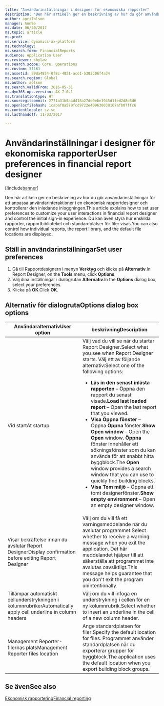 ```yaml
---
title: "Användarinställningar i designer för ekonomiska rapporter"
description: "Den här artikeln ger en beskrivning av hur du gör användarinställningar för att anpassa användarinteraktioner i en ekonomisk rapportdesigner och kontrollerar den inledande inloggningen. Du kan även styra hur enskilda rapporter, rapportbiblioteket och standardplatser för filer visas."
author: aprilolson
manager: AnnBe
ms.date: 06/20/2017
ms.topic: article
ms.prod: 
ms.service: dynamics-ax-platform
ms.technology: 
ms.search.form: FinancialReports
audience: Application User
ms.reviewer: shylaw
ms.search.scope: Core, Operations
ms.custom: 31161
ms.assetid: 59da4854-0f8c-4021-acd1-b303c06f4a34
ms.search.region: Global
ms.author: aolson
ms.search.validFrom: 2016-05-31
ms.dyn365.ops.version: AX 7.0.1
ms.translationtype: HT
ms.sourcegitcommit: 2771a31b5a4d418a27de0ebe1945d1fed2d8d6d6
ms.openlocfilehash: 1cabaf8a579fcd9722e409630038167afb07ffc6
ms.contentlocale: sv-se
ms.lasthandoff: 11/03/2017

---
```


# <a name="user-preferences-in-financial-report-designer"></a><span data-ttu-id="cd68d-104">Användarinställningar i designer för ekonomiska rapporter</span><span class="sxs-lookup"><span data-stu-id="cd68d-104">User preferences in financial report designer</span></span>

[!include[banner](../includes/banner.md)]


<span data-ttu-id="cd68d-105">Den här artikeln ger en beskrivning av hur du gör användarinställningar för att anpassa användarinteraktioner i en ekonomisk rapportdesigner och kontrollerar den inledande inloggningen.</span><span class="sxs-lookup"><span data-stu-id="cd68d-105">This article explains how to set user preferences to customize your user interactions in financial report designer and control the initial sign-in experience.</span></span> <span data-ttu-id="cd68d-106">Du kan även styra hur enskilda rapporter, rapportbiblioteket och standardplatser för filer visas.</span><span class="sxs-lookup"><span data-stu-id="cd68d-106">You can also control how individual reports, the report library, and the default file locations are displayed.</span></span> 

<a name="set-user-preferences"></a><span data-ttu-id="cd68d-107">Ställ in användarinställningar</span><span class="sxs-lookup"><span data-stu-id="cd68d-107">Set user preferences</span></span>
--------------------

1.  <span data-ttu-id="cd68d-108">Gå till Rapportdesignern i menyn **Verktyg** och klicka på **Alternativ**.</span><span class="sxs-lookup"><span data-stu-id="cd68d-108">In Report Designer, on the **Tools** menu, click **Options**.</span></span>
2.  <span data-ttu-id="cd68d-109">Välj dina inställningar i dialogrutan **Alternativ**.</span><span class="sxs-lookup"><span data-stu-id="cd68d-109">In the **Options** dialog box, select your preferences.</span></span>
3.  <span data-ttu-id="cd68d-110">Klicka på **OK**.</span><span class="sxs-lookup"><span data-stu-id="cd68d-110">Click **OK**.</span></span>

## <a name="options-dialog-box-options"></a><span data-ttu-id="cd68d-111">Alternativ för dialogruta</span><span class="sxs-lookup"><span data-stu-id="cd68d-111">Options dialog box options</span></span>
<table>
<thead>
<tr class="header">
<th><span data-ttu-id="cd68d-112">Användaralternativ</span><span class="sxs-lookup"><span data-stu-id="cd68d-112">User option</span></span></th>
<th><span data-ttu-id="cd68d-113">beskrivning</span><span class="sxs-lookup"><span data-stu-id="cd68d-113">Description</span></span></th>
</tr>
</thead>
<tbody>
<tr class="odd">
<td><span data-ttu-id="cd68d-114">Vid start</span><span class="sxs-lookup"><span data-stu-id="cd68d-114">At startup</span></span></td>
<td><span data-ttu-id="cd68d-115">Välj vad du vill se när du startar Report Designer.</span><span class="sxs-lookup"><span data-stu-id="cd68d-115">Select what you see when Report Designer starts.</span></span> <span data-ttu-id="cd68d-116">Välj ett av följande alternativ:</span><span class="sxs-lookup"><span data-stu-id="cd68d-116">Select one of the following options:</span></span>
<ul>
<li><span data-ttu-id="cd68d-117"><strong>Läs in den senast inlästa rapporten</strong> – Öppna den rapport du senast visade.</span><span class="sxs-lookup"><span data-stu-id="cd68d-117"><strong>Load last loaded report</strong> – Open the last report that you viewed.</span></span></li>
<li><span data-ttu-id="cd68d-118"><strong>Visa Öppna fönster</strong> – Öppna <strong>Öppna</strong> fönster.</span><span class="sxs-lookup"><span data-stu-id="cd68d-118"><strong>Show Open window</strong> – Open the <strong>Open</strong> window.</span></span> <span data-ttu-id="cd68d-119"><strong>Öppna</strong> fönster innehåller ett sökningsfönster som du kan använda för att snabbt hitta byggblock.</span><span class="sxs-lookup"><span data-stu-id="cd68d-119">The <strong>Open</strong> window provides a search window that you can use to quickly find building blocks.</span></span></li>
<li><span data-ttu-id="cd68d-120"><strong>Visa Tom miljö</strong> – Öppna ett tomt designerfönster.</span><span class="sxs-lookup"><span data-stu-id="cd68d-120"><strong>Show empty environment</strong> – Open an empty designer window.</span></span></li>
</ul></td>
</tr>
<tr class="even">
<td><span data-ttu-id="cd68d-121">Visar bekräftelse innan du avslutar Report Designer</span><span class="sxs-lookup"><span data-stu-id="cd68d-121">Display confirmation before exiting Report Designer</span></span></td>
<td><span data-ttu-id="cd68d-122">Välj om du vill få ett varningsmeddelande när du avslutar programmet.</span><span class="sxs-lookup"><span data-stu-id="cd68d-122">Select whether to receive a warning message when you exit the application.</span></span> <span data-ttu-id="cd68d-123">Det här meddelandet hjälper till att säkerställa att programmet inte avslutas oavsiktligt.</span><span class="sxs-lookup"><span data-stu-id="cd68d-123">This message helps guarantee that you don't exit the program unintentionally.</span></span></td>
</tr>
<tr class="odd">
<td><span data-ttu-id="cd68d-124">Tillämpar automatiskt cellunderstrykningen i kolumnrubriker</span><span class="sxs-lookup"><span data-stu-id="cd68d-124">Automatically apply cell underline in column headers</span></span></td>
<td><span data-ttu-id="cd68d-125">Välj om du vill infoga en understrykning i cellen för en ny kolumnrubrik.</span><span class="sxs-lookup"><span data-stu-id="cd68d-125">Select whether to insert an underline in the cell of a new column header.</span></span></td>
</tr>
<tr class="even">
<td><span data-ttu-id="cd68d-126">Management Reporter-filernas plats</span><span class="sxs-lookup"><span data-stu-id="cd68d-126">Management Reporter files location</span></span></td>
<td><span data-ttu-id="cd68d-127">Ange standardplatsen för filer.</span><span class="sxs-lookup"><span data-stu-id="cd68d-127">Specify the default location for files.</span></span> <span data-ttu-id="cd68d-128">Programmet använder standardplatsen när du exporterar grupper för byggblock.</span><span class="sxs-lookup"><span data-stu-id="cd68d-128">The application uses the default location when you export building block groups.</span></span></td>
</tr>
</tbody>
</table>



<a name="see-also"></a><span data-ttu-id="cd68d-129">Se även</span><span class="sxs-lookup"><span data-stu-id="cd68d-129">See also</span></span>
--------

[<span data-ttu-id="cd68d-130">Ekonomisk rapportering</span><span class="sxs-lookup"><span data-stu-id="cd68d-130">Financial reporting</span></span>](financial-reporting-intro.md)




